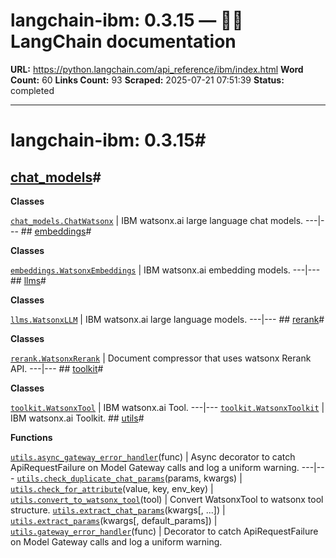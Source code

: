 # langchain-ibm: 0.3.15 — 🦜🔗 LangChain  documentation

**URL:** https://python.langchain.com/api_reference/ibm/index.html
**Word Count:** 60
**Links Count:** 93
**Scraped:** 2025-07-21 07:51:39
**Status:** completed

---

# langchain-ibm: 0.3.15\#

## [chat\_models](https://python.langchain.com/api_reference/ibm/chat_models.html#langchain-ibm-chat-models)\#

**Classes**

[`chat_models.ChatWatsonx`](https://python.langchain.com/api_reference/ibm/chat_models/langchain_ibm.chat_models.ChatWatsonx.html#langchain_ibm.chat_models.ChatWatsonx "langchain_ibm.chat_models.ChatWatsonx") | IBM watsonx.ai large language chat models.   ---|---      ## [embeddings](https://python.langchain.com/api_reference/ibm/embeddings.html#langchain-ibm-embeddings)\#

**Classes**

[`embeddings.WatsonxEmbeddings`](https://python.langchain.com/api_reference/ibm/embeddings/langchain_ibm.embeddings.WatsonxEmbeddings.html#langchain_ibm.embeddings.WatsonxEmbeddings "langchain_ibm.embeddings.WatsonxEmbeddings") | IBM watsonx.ai embedding models.   ---|---      ## [llms](https://python.langchain.com/api_reference/ibm/llms.html#langchain-ibm-llms)\#

**Classes**

[`llms.WatsonxLLM`](https://python.langchain.com/api_reference/ibm/llms/langchain_ibm.llms.WatsonxLLM.html#langchain_ibm.llms.WatsonxLLM "langchain_ibm.llms.WatsonxLLM") | IBM watsonx.ai large language models.   ---|---      ## [rerank](https://python.langchain.com/api_reference/ibm/rerank.html#langchain-ibm-rerank)\#

**Classes**

[`rerank.WatsonxRerank`](https://python.langchain.com/api_reference/ibm/rerank/langchain_ibm.rerank.WatsonxRerank.html#langchain_ibm.rerank.WatsonxRerank "langchain_ibm.rerank.WatsonxRerank") | Document compressor that uses watsonx Rerank API.   ---|---      ## [toolkit](https://python.langchain.com/api_reference/ibm/toolkit.html#langchain-ibm-toolkit)\#

**Classes**

[`toolkit.WatsonxTool`](https://python.langchain.com/api_reference/ibm/toolkit/langchain_ibm.toolkit.WatsonxTool.html#langchain_ibm.toolkit.WatsonxTool "langchain_ibm.toolkit.WatsonxTool") | IBM watsonx.ai Tool.   ---|---   [`toolkit.WatsonxToolkit`](https://python.langchain.com/api_reference/ibm/toolkit/langchain_ibm.toolkit.WatsonxToolkit.html#langchain_ibm.toolkit.WatsonxToolkit "langchain_ibm.toolkit.WatsonxToolkit") | IBM watsonx.ai Toolkit.      ## [utils](https://python.langchain.com/api_reference/ibm/utils.html#langchain-ibm-utils)\#

**Functions**

[`utils.async_gateway_error_handler`](https://python.langchain.com/api_reference/ibm/utils/langchain_ibm.utils.async_gateway_error_handler.html#langchain_ibm.utils.async_gateway_error_handler "langchain_ibm.utils.async_gateway_error_handler")\(func\) | Async decorator to catch ApiRequestFailure on Model Gateway calls and log a uniform warning.   ---|---   [`utils.check_duplicate_chat_params`](https://python.langchain.com/api_reference/ibm/utils/langchain_ibm.utils.check_duplicate_chat_params.html#langchain_ibm.utils.check_duplicate_chat_params "langchain_ibm.utils.check_duplicate_chat_params")\(params, kwargs\) |    [`utils.check_for_attribute`](https://python.langchain.com/api_reference/ibm/utils/langchain_ibm.utils.check_for_attribute.html#langchain_ibm.utils.check_for_attribute "langchain_ibm.utils.check_for_attribute")\(value, key, env\_key\) |    [`utils.convert_to_watsonx_tool`](https://python.langchain.com/api_reference/ibm/utils/langchain_ibm.utils.convert_to_watsonx_tool.html#langchain_ibm.utils.convert_to_watsonx_tool "langchain_ibm.utils.convert_to_watsonx_tool")\(tool\) | Convert WatsonxTool to watsonx tool structure.   [`utils.extract_chat_params`](https://python.langchain.com/api_reference/ibm/utils/langchain_ibm.utils.extract_chat_params.html#langchain_ibm.utils.extract_chat_params "langchain_ibm.utils.extract_chat_params")\(kwargs\[, ...\]\) |    [`utils.extract_params`](https://python.langchain.com/api_reference/ibm/utils/langchain_ibm.utils.extract_params.html#langchain_ibm.utils.extract_params "langchain_ibm.utils.extract_params")\(kwargs\[, default\_params\]\) |    [`utils.gateway_error_handler`](https://python.langchain.com/api_reference/ibm/utils/langchain_ibm.utils.gateway_error_handler.html#langchain_ibm.utils.gateway_error_handler "langchain_ibm.utils.gateway_error_handler")\(func\) | Decorator to catch ApiRequestFailure on Model Gateway calls and log a uniform warning.